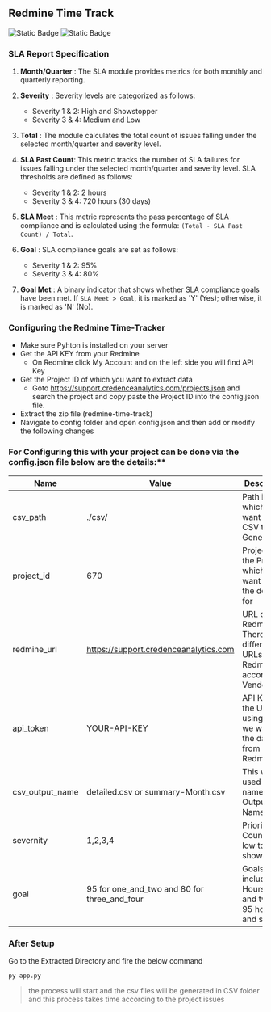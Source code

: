 ## Redmine Time Track
![Static Badge](https://img.shields.io/badge/Release-v1.0-green) 
![Static Badge](https://img.shields.io/badge/Language-Python-blue)

### SLA Report Specification

1. **Month/Quarter** : The SLA module provides metrics for both monthly and quarterly reporting.

2. **Severity** : Severity levels are categorized as follows:
   - Severity 1 & 2: High and Showstopper
   - Severity 3 & 4: Medium and Low
   

3. **Total** : The module calculates the total count of issues falling under the selected month/quarter and severity level.

4. **SLA Past Count**: This metric tracks the number of SLA failures for issues falling under the selected month/quarter and severity level. SLA thresholds are defined as follows:
   - Severity 1 & 2: 2 hours
   - Severity 3 & 4: 720 hours (30 days)

5. **SLA Meet** : This metric represents the pass percentage of SLA compliance and is calculated using the formula: `(Total - SLA Past Count) / Total`.

6. **Goal** : SLA compliance goals are set as follows:
   - Severity 1 & 2: 95%
   - Severity 3 & 4: 80%

7. **Goal Met** : A binary indicator that shows whether SLA compliance goals have been met. If `SLA Meet > Goal`, it is marked as 'Y' (Yes); otherwise, it is marked as 'N' (No).


### Configuring the Redmine Time-Tracker

* Make sure Pyhton is installed on your server
* Get the API KEY from your Redmine
    * On Redmine click My Account and on the left side you will find API Key  
* Get the Project ID of which you want to extract data
    *  Goto https://support.credenceanalytics.com/projects.json and search the project and copy paste the Project ID into the config.json file.
* Extract the zip file (redmine-time-track)
* Navigate to config folder and open config.json and then add or modify the following changes 


### For Configuring this with your project can be done via the config.json file below are the details:**

| Name | Value | Description |
|---|---|---|
|csv_path|./csv/|Path in which you want the CSV to be Generated |
|project_id|670|Project Id of the Project which you want to get the details for|
|redmine_url|https://support.credenceanalytics.com | URL of the Redmine, There are different URLs for Redmine according to Vendor|
|api_token|YOUR-API-KEY|API Key of the User using which we will pull the data from Redmine |
|csv_output_name|detailed.csv or summary-Month.csv |This will be used as file name, Output CSV Names|
|severnity|1,2,3,4|Prioritywise Count from low to showstopper |
|goal|95 for one_and_two and 80 for three_and_four |Goals include Hours , one and two = 95 hours, so and so |

### After Setup 

Go to the Extracted Directory and fire the below command
```
py app.py
```

> the process will start and the csv files will be generated in CSV folder and this process takes time according to the project issues


